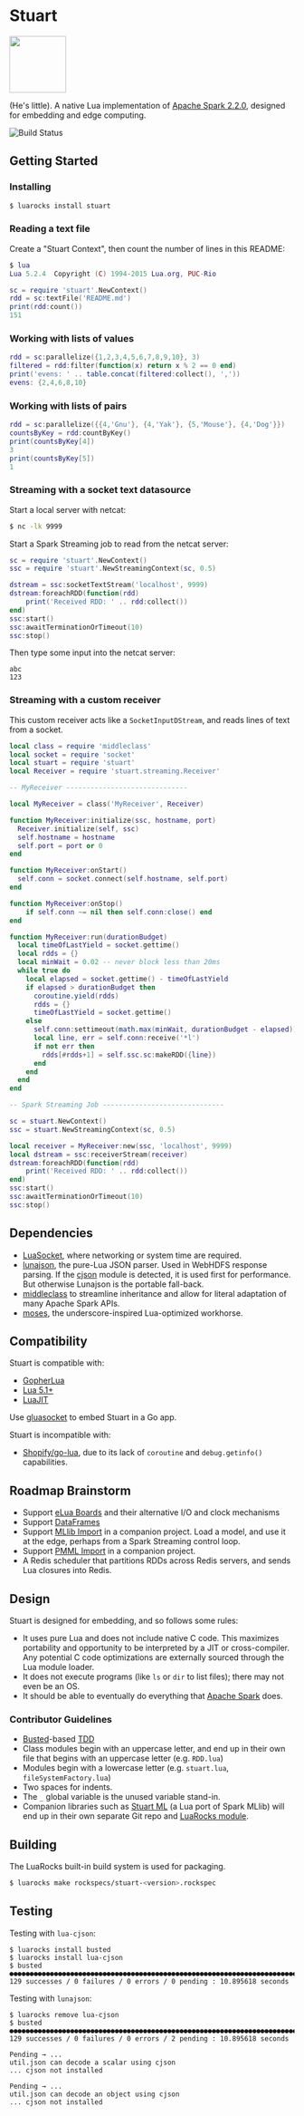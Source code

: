 # Stuart

<img src="http://downloadicons.net/sites/default/files/mouse-icon-86497.png" width="100">

(He's little). A native Lua implementation of [Apache Spark 2.2.0](https://spark.apache.org/docs/2.2.0/), designed for embedding and edge computing.

![Build Status](https://api.travis-ci.org/BixData/stuart.svg?branch=master)

## Getting Started

### Installing

```bash
$ luarocks install stuart
```

### Reading a text file

Create a "Stuart Context", then count the number of lines in this README:

```lua
$ lua
Lua 5.2.4  Copyright (C) 1994-2015 Lua.org, PUC-Rio

sc = require 'stuart'.NewContext() 
rdd = sc:textFile('README.md')
print(rdd:count())
151
```

### Working with lists of values

```lua
rdd = sc:parallelize({1,2,3,4,5,6,7,8,9,10}, 3)
filtered = rdd:filter(function(x) return x % 2 == 0 end)
print('evens: ' .. table.concat(filtered:collect(), ','))
evens: {2,4,6,8,10}
```

### Working with lists of pairs

```lua
rdd = sc:parallelize({{4,'Gnu'}, {4,'Yak'}, {5,'Mouse'}, {4,'Dog'}})
countsByKey = rdd:countByKey()
print(countsByKey[4])
3
print(countsByKey[5])
1
```

### Streaming with a socket text datasource

Start a local server with netcat:

```bash
$ nc -lk 9999
```

Start a Spark Streaming job to read from the netcat server:

```lua
sc = require 'stuart'.NewContext()
ssc = require 'stuart'.NewStreamingContext(sc, 0.5)

dstream = ssc:socketTextStream('localhost', 9999)
dstream:foreachRDD(function(rdd)
	print('Received RDD: ' .. rdd:collect())
end)
ssc:start()
ssc:awaitTerminationOrTimeout(10)
ssc:stop()
```

Then type some input into the netcat server:

```
abc
123
```

### Streaming with a custom receiver

This custom receiver acts like a `SocketInputDStream`, and reads lines of text from a socket.

```lua
local class = require 'middleclass'
local socket = require 'socket'
local stuart = require 'stuart'
local Receiver = require 'stuart.streaming.Receiver'

-- MyReceiver ------------------------------

local MyReceiver = class('MyReceiver', Receiver)

function MyReceiver:initialize(ssc, hostname, port)
  Receiver.initialize(self, ssc)
  self.hostname = hostname
  self.port = port or 0
end

function MyReceiver:onStart()
  self.conn = socket.connect(self.hostname, self.port)
end

function MyReceiver:onStop()
	if self.conn ~= nil then self.conn:close() end
end

function MyReceiver:run(durationBudget)
  local timeOfLastYield = socket.gettime()
  local rdds = {}
  local minWait = 0.02 -- never block less than 20ms
  while true do
    local elapsed = socket.gettime() - timeOfLastYield
    if elapsed > durationBudget then
      coroutine.yield(rdds)
      rdds = {}
      timeOfLastYield = socket.gettime()
    else
      self.conn:settimeout(math.max(minWait, durationBudget - elapsed))
      local line, err = self.conn:receive('*l')
      if not err then
        rdds[#rdds+1] = self.ssc.sc:makeRDD({line})
      end
    end
  end
end

-- Spark Streaming Job ------------------------------

sc = stuart.NewContext()
ssc = stuart.NewStreamingContext(sc, 0.5)

local receiver = MyReceiver:new(ssc, 'localhost', 9999)
local dstream = ssc:receiverStream(receiver)
dstream:foreachRDD(function(rdd)
	print('Received RDD: ' .. rdd:collect())
end)
ssc:start()
ssc:awaitTerminationOrTimeout(10)
ssc:stop()
```

## Dependencies

* [LuaSocket](https://luarocks.org/modules/luarocks/luasocket), where networking or system time are required.
* [lunajson](https://luarocks.org/modules/grafi/lunajson), the pure-Lua JSON parser. Used in WebHDFS response parsing. If the [cjson](https://luarocks.org/modules/luarocks/lua-cjson) module is detected, it is used first for performance. But otherwise Lunajson is the portable fall-back.
* [middleclass](https://luarocks.org/modules/kikito/middleclass) to streamline inheritance and allow for literal adaptation of many Apache Spark APIs.
* [moses](https://luarocks.org/modules/yonaba/moses), the underscore-inspired Lua-optimized workhorse.

## Compatibility

Stuart is compatible with:

* [GopherLua](https://github.com/yuin/gopher-lua)
* [Lua 5.1+](https://www.lua.org)
* [LuaJIT](https://www.lua.org)

Use [gluasocket](https://github.com/BixData/gluasocket) to embed Stuart in a Go app.

Stuart is incompatible with:

* [Shopify/go-lua](https://github.com/Shopify/go-lua), due to its lack of `coroutine` and `debug.getinfo()` capabilities.

## Roadmap Brainstorm

* Support [eLua Boards](http://wiki.eluaproject.net/Boards) and their alternative I/O and clock mechanisms
* Support [DataFrames](https://spark.apache.org/docs/latest/sql-programming-guide.html)
* Support [MLlib Import](https://spark.apache.org/mllib/) in a companion project. Load a model, and use it at the edge, perhaps from a Spark Streaming control loop.
* Support [PMML Import](https://spark.apache.org/docs/2.2.0/mllib-pmml-model-export.html) in a companion project.
* A Redis scheduler that partitions RDDs across Redis servers, and sends Lua closures into Redis.

## Design

Stuart is designed for embedding, and so follows some rules:

* It uses pure Lua and does not include native C code. This maximizes portability and opportunity to be interpreted by a JIT or cross-compiler. Any potential C code optimizations are externally sourced through the Lua module loader.
* It does not execute programs (like `ls` or `dir` to list files); there may not even be an OS.
* It should be able to eventually do everything that [Apache Spark](https://spark.apache.org) does.

### Contributor Guidelines

* [Busted](https://olivinelabs.com/busted/)-based [TDD](https://en.wikipedia.org/wiki/Test-driven_development)
* Class modules begin with an uppercase letter, and end up in their own file that begins with an uppercase letter (e.g. `RDD.lua`)
* Modules begin with a lowercase letter (e.g. `stuart.lua`, `fileSystemFactory.lua`)
* Two spaces for indents.
* The `_` global variable is the unused variable stand-in.
* Companion libraries such as [Stuart ML](https://github.com/BixData/stuart-ml) (a Lua port of Spark MLlib) will end up in their own separate Git repo and [LuaRocks module](http://luarocks.org/modules/drauschenbach/stuart-ml).

## Building

The LuaRocks built-in build system is used for packaging.

```bash
$ luarocks make rockspecs/stuart-<version>.rockspec
```

## Testing

Testing with `lua-cjson`:

```
$ luarocks install busted
$ luarocks install lua-cjson
$ busted
●●●●●●●●●●●●●●●●●●●●●●●●●●●●●●●●●●●●●●●●●●●●●●●●●●●●●●●●●●●●●●●●●●●●●●●●●●●●●●●●●●●●●●●●●●●●●●●●●●●●●●●●●●●●●●
129 successes / 0 failures / 0 errors / 0 pending : 10.895618 seconds
```

Testing with `lunajson`:

```
$ luarocks remove lua-cjson
$ busted
●●●●●●●●●●●●●●●●●●●●●●●●●●●●●●●●●●●●●●●●●●●●●●●●●●●●●●●●●●●●●●●●●●●●●●●●●●●●●●●●●●●●●●●●●●●●●●●●●●●●●●●●●●●●●●
129 successes / 0 failures / 0 errors / 2 pending : 10.895618 seconds

Pending → ...
util.json can decode a scalar using cjson
... cjson not installed

Pending → ...
util.json can decode an object using cjson
... cjson not installed
```
